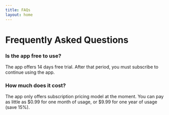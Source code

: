 ```yaml
---
title: FAQs
layout: home
---
```


# Frequently Asked Questions

### Is the app free to use?

The app offers 14 days free trial. After that period, you must subscribe to continue using the app.

### How much does it cost?

The app only offers subscription pricing model at the moment. You can pay as little as $0.99 for one month of usage, or $9.99 for one year of usage (save 15%).